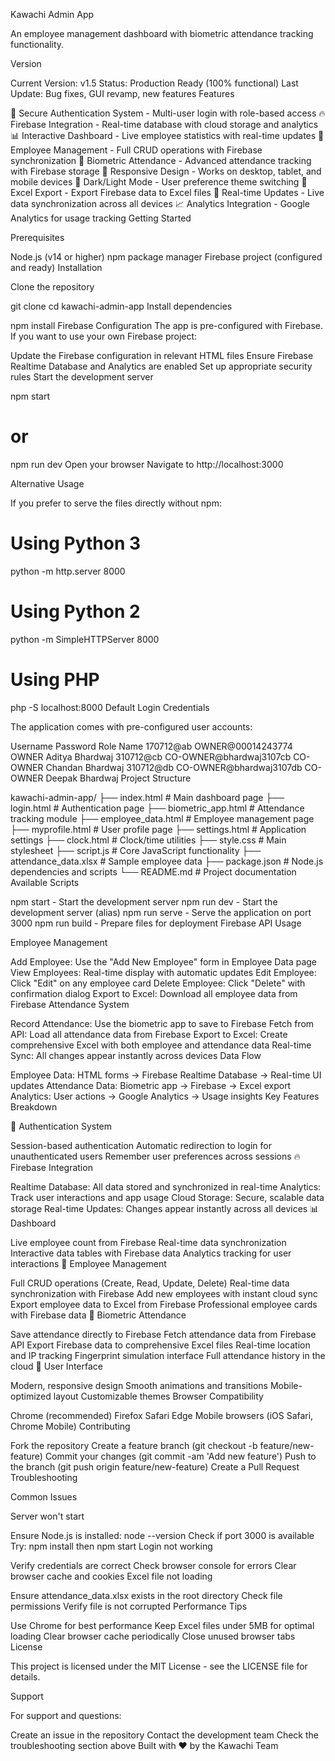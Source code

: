 Kawachi Admin App

An employee management dashboard with biometric attendance tracking functionality.

Version

Current Version: v1.5
Status: Production Ready (100% functional)
Last Update: Bug fixes, GUI revamp, new features
Features

🔐 Secure Authentication System - Multi-user login with role-based access
🔥 Firebase Integration - Real-time database with cloud storage and analytics
📊 Interactive Dashboard - Live employee statistics with real-time updates
👥 Employee Management - Full CRUD operations with Firebase synchronization
📝 Biometric Attendance - Advanced attendance tracking with Firebase storage
📱 Responsive Design - Works on desktop, tablet, and mobile devices
🌙 Dark/Light Mode - User preference theme switching
📁 Excel Export - Export Firebase data to Excel files
🔔 Real-time Updates - Live data synchronization across all devices
📈 Analytics Integration - Google Analytics for usage tracking
Getting Started

Prerequisites

Node.js (v14 or higher)
npm package manager
Firebase project (configured and ready)
Installation

Clone the repository

git clone <repository-url>
cd kawachi-admin-app
Install dependencies

npm install
Firebase Configuration The app is pre-configured with Firebase. If you want to use your own Firebase project:

Update the Firebase configuration in relevant HTML files
Ensure Firebase Realtime Database and Analytics are enabled
Set up appropriate security rules
Start the development server

npm start
# or
npm run dev
Open your browser Navigate to http://localhost:3000

Alternative Usage

If you prefer to serve the files directly without npm:

# Using Python 3
python -m http.server 8000

# Using Python 2
python -m SimpleHTTPServer 8000

# Using PHP
php -S localhost:8000
Default Login Credentials

The application comes with pre-configured user accounts:

Username	Password	Role	Name
170712@ab	OWNER@00014243774	OWNER	Aditya Bhardwaj
310712@cb	CO-OWNER@bhardwaj3107cb	CO-OWNER	Chandan Bhardwaj
310712@db	CO-OWNER@bhardwaj3107db	CO-OWNER	Deepak Bhardwaj
Project Structure

kawachi-admin-app/
├── index.html              # Main dashboard page
├── login.html              # Authentication page
├── biometric_app.html      # Attendance tracking module
├── employee_data.html      # Employee management page
├── myprofile.html          # User profile page
├── settings.html           # Application settings
├── clock.html              # Clock/time utilities
├── style.css               # Main stylesheet
├── script.js               # Core JavaScript functionality
├── attendance_data.xlsx    # Sample employee data
├── package.json            # Node.js dependencies and scripts
└── README.md               # Project documentation
Available Scripts

npm start - Start the development server
npm run dev - Start the development server (alias)
npm run serve - Serve the application on port 3000
npm run build - Prepare files for deployment
Firebase API Usage

Employee Management

Add Employee: Use the "Add New Employee" form in Employee Data page
View Employees: Real-time display with automatic updates
Edit Employee: Click "Edit" on any employee card
Delete Employee: Click "Delete" with confirmation dialog
Export to Excel: Download all employee data from Firebase
Attendance System

Record Attendance: Use the biometric app to save to Firebase
Fetch from API: Load all attendance data from Firebase
Export to Excel: Create comprehensive Excel with both employee and attendance data
Real-time Sync: All changes appear instantly across devices
Data Flow

Employee Data: HTML forms → Firebase Realtime Database → Real-time UI updates
Attendance Data: Biometric app → Firebase → Excel export
Analytics: User actions → Google Analytics → Usage insights
Key Features Breakdown

🔐 Authentication System

Session-based authentication
Automatic redirection to login for unauthenticated users
Remember user preferences across sessions
🔥 Firebase Integration

Realtime Database: All data stored and synchronized in real-time
Analytics: Track user interactions and app usage
Cloud Storage: Secure, scalable data storage
Real-time Updates: Changes appear instantly across all devices
📊 Dashboard

Live employee count from Firebase
Real-time data synchronization
Interactive data tables with Firebase data
Analytics tracking for user interactions
👥 Employee Management

Full CRUD operations (Create, Read, Update, Delete)
Real-time data synchronization with Firebase
Add new employees with instant cloud sync
Export employee data to Excel from Firebase
Professional employee cards with Firebase data
📝 Biometric Attendance

Save attendance directly to Firebase
Fetch attendance data from Firebase API
Export Firebase data to comprehensive Excel files
Real-time location and IP tracking
Fingerprint simulation interface
Full attendance history in the cloud
🎨 User Interface

Modern, responsive design
Smooth animations and transitions
Mobile-optimized layout
Customizable themes
Browser Compatibility

Chrome (recommended)
Firefox
Safari
Edge
Mobile browsers (iOS Safari, Chrome Mobile)
Contributing

Fork the repository
Create a feature branch (git checkout -b feature/new-feature)
Commit your changes (git commit -am 'Add new feature')
Push to the branch (git push origin feature/new-feature)
Create a Pull Request
Troubleshooting

Common Issues

Server won't start

Ensure Node.js is installed: node --version
Check if port 3000 is available
Try: npm install then npm start
Login not working

Verify credentials are correct
Check browser console for errors
Clear browser cache and cookies
Excel file not loading

Ensure attendance_data.xlsx exists in the root directory
Check file permissions
Verify file is not corrupted
Performance Tips

Use Chrome for best performance
Keep Excel files under 5MB for optimal loading
Clear browser cache periodically
Close unused browser tabs
License

This project is licensed under the MIT License - see the LICENSE file for details.

Support

For support and questions:

Create an issue in the repository
Contact the development team
Check the troubleshooting section above
Built with ❤️ by the Kawachi Team

